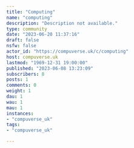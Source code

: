 ```yaml
---
title: "Computing" 
name: "computing"
description: "Description not available."
type: community
date: "2023-06-20 11:37:16"
draft: false
nsfw: false
actor_id: "https://compuverse.uk/c/computing"
host: compuverse.uk
lastmod: "1969-12-31 19:00:00"
published: "2023-06-08 13:23:09"
subscribers: 8
posts: 1
comments: 0
weight: 1
dau: 1
wau: 1
mau: 1
instances:
- "compuverse_uk"
tags: 
- "compuverse_uk"

---
```

